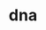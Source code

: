 ---
layout: smileys&emotion
title: dna
emoji: dna
permalink: 🧬.html
image: assets/img/3moji/dna.png
---